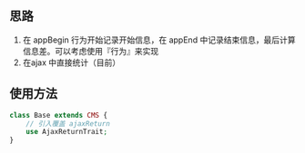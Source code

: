 ## 思路

1. 在 appBegin 行为开始记录开始信息，在 appEnd 中记录结束信息，最后计算信息差。可以考虑使用『行为』来实现
2. 在ajax 中直接统计（目前）

## 使用方法

```php
class Base extends CMS {
    // 引入覆盖 ajaxReturn
    use AjaxReturnTrait;
}
```

